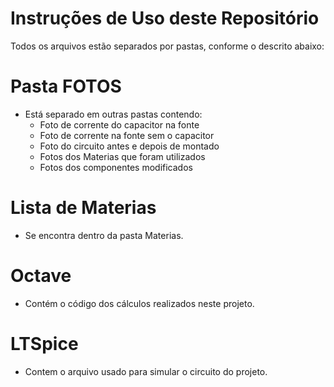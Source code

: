 # Instruções de Uso deste Repositório

Todos os arquivos estão separados por pastas, conforme o descrito abaixo:

# Pasta FOTOS

- Está separado em outras pastas contendo:
   - Foto de corrente do capacitor na fonte
   - Foto de corrente na fonte sem o capacitor
   - Foto do circuito antes e depois de montado
   - Fotos dos Materias que foram utilizados
   - Fotos dos componentes modificados

# Lista de Materias
* Se encontra dentro da pasta Materias.

# Octave
* Contém o código dos cálculos realizados neste projeto.

# LTSpice
* Contem o arquivo usado para simular o circuito do projeto.

